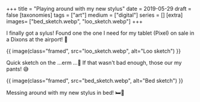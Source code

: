 +++
title = "Playing around with my new stylus"
date = 2019-05-29
draft =  false
[taxonomies]
tags = ["art"]
medium = ["digital"]
series = []
[extra]
images= ["bed_sketch.webp", "loo_sketch.webp"]
+++

I finally got a sylus! Found one the one I need for my tablet (Pixel) on sale in a Dixons at the airport! 🥳

{{ image(class="framed", src="loo_sketch.webp", alt="Loo sketch") }}

Quick sketch on the ...erm ...🚽 If that wasn't bad enough, those our my pants! 😅

{{ image(class="framed", src="bed_sketch.webp", alt="Bed sketch") }}

Messing around with my new stylus in bed! 🛏🎨
